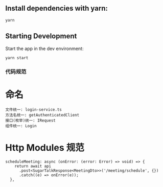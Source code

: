 ## Install dependencies with yarn:

```bash
yarn
```

## Starting Development

Start the app in the dev environment:

```bash
yarn start
```

### 代码规范

# 命名

```
文件统一: login-service.ts
方法名统一: getAuthenticatedClient
接口(枚举)统一: IRequest
组件统一: Login
```

# Http Modules 规范

```
scheduleMeeting: async (onError: (error: Error) => void) => {
    return await api
      .post<SugarTalkResponse<MeetingDto>>('/meeting/schedule', {})
      .catch((e) => onError(e));
  },
```
